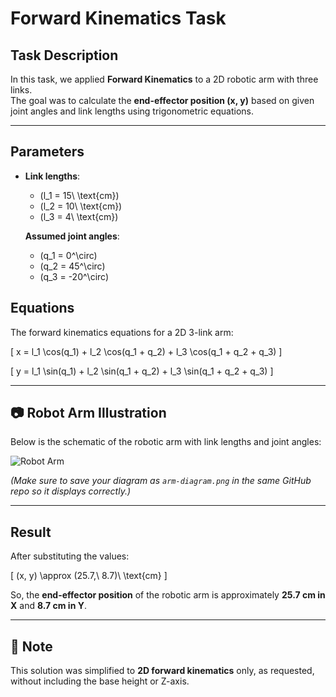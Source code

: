 # Forward Kinematics Task 

##  Task Description
In this task, we applied **Forward Kinematics** to a 2D robotic arm with three links.  
The goal was to calculate the **end-effector position (x, y)** based on given joint angles and link lengths using trigonometric equations.

---

## Parameters
- **Link lengths**:  
  - \(l_1 = 15\ \text{cm}\)  
  - \(l_2 = 10\ \text{cm}\)  
  - \(l_3 = 4\ \text{cm}\)  

  **Assumed joint angles**:  
  - \(q_1 = 0^\circ\)  
  - \(q_2 = 45^\circ\)  
  - \(q_3 = -20^\circ\)  



##  Equations
The forward kinematics equations for a 2D 3-link arm:

\[
x = l_1 \cos(q_1) + l_2 \cos(q_1 + q_2) + l_3 \cos(q_1 + q_2 + q_3)
\]

\[
y = l_1 \sin(q_1) + l_2 \sin(q_1 + q_2) + l_3 \sin(q_1 + q_2 + q_3)
\]

---

## 📷 Robot Arm Illustration
Below is the schematic of the robotic arm with link lengths and joint angles:

![Robot Arm]("C:\Users\HUAWEI\Downloads\mech_task.jpg")

*(Make sure to save your diagram as `arm-diagram.png` in the same GitHub repo so it displays correctly.)*

---

##  Result
After substituting the values:

\[
(x, y) \approx (25.7,\ 8.7)\ \text{cm}
\]

So, the **end-effector position** of the robotic arm is approximately **25.7 cm in X** and **8.7 cm in Y**.

---

## 🌸 Note
This solution was simplified to **2D forward kinematics** only, as requested, without including the base height or Z-axis.
